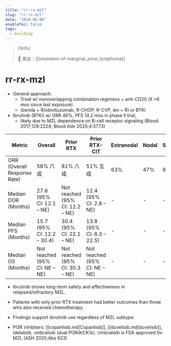 ```yaml
---
title: "rr-rx-mzl"
slug: "rr-rx-mzl"
date: "2024-05-06"
enableToc: false
tags:
  - building
---
```


> [!info]
>
> 🌱 來自：[[treatment-of-marginal_zone_lymphoma]]

# rr-rx-mzl

- General approach:
  - Treat w/ nonoverlapping combination regimens + anti-CD20 (if >6 mos since last exposure)
  - (benda + R/obinituzumab, R-CHOP, R-CVP, len + R) or BTKi
- Ibrutinib (BTKi) w/ ORR 48%, PFS 14.2 mos in phase II trial,
  - likely due to MZL dependence on B-cell receptor signaling (Blood 2017;129:2224; Blood Adv 2020;4:5773)

| Metric                      | Overall                       | Prior RTX                       | Prior RTX-CIT                 | Extranodal | Nodal | Splenic |
| --------------------------- | ----------------------------- | ------------------------------- | ----------------------------- | ---------- | ----- | ------- |
| ORR (Overall Response Rate) | 58% 六成                      | 81% 八成                        | 51% 五成                      | 63%        | 47%   | 62%     |
| Median DOR (Months)         | 27.6 (95% CI: 12.1 – NE)      | Not reached (95% CI: 12.2 – NE) | 12.4 (95% CI: 2.8 – NE)       | -          | -     | -       |
| Median PFS (Months)         | 15.7 (95% CI: 12.2 – 30.4)    | 30.4 (95% CI: 22.1 – NE)        | 13.8 (95% CI: 8.3 – 22.5)     | -          | -     | -       |
| Median OS (Months)          | Not reached (95% CI: NE – NE) | Not reached (95% CI: 30.3 – NE) | Not reached (95% CI: NE – NE) | -          | -     | -       |

- Ibrutinib shows long-term safety and effectiveness in relapsed/refractory MZL.
- Patients with only prior RTX treatment had better outcomes than those who also received chemotherapy.
- Findings support ibrutinib use regardless of MZL subtype.

- PI3K inhibitors: [[copanlisib.md|Copanlisib]], [[duvelisib.md|duvelisib]], idelalisib, umbralisib (dual PI3K∂/CK1ε). Umbralisib is FDA approved for MZL (ASH 2020;Abs 623)
